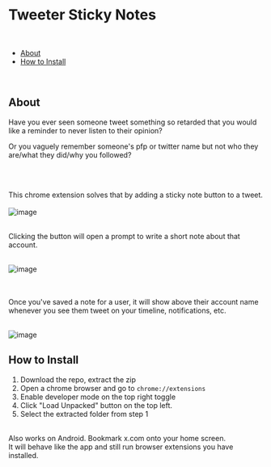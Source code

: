 # Tweeter Sticky Notes
<br>

- [About](https://github.com/mrchonky/tweeter-sticky-notes/edit/main/README.md#about)
- [How to Install](https://github.com/mrchonky/tweeter-sticky-notes/edit/main/README.md#how-to-install)
<br>

## About
Have you ever seen someone tweet something so retarded that you would like a reminder to never listen to their opinion?

Or you vaguely remember someone's pfp or twitter name but not who they are/what they did/why you followed?

<br><br>


This chrome extension solves that by adding a sticky note button to a tweet.
<br>
<br>
![image](https://github.com/user-attachments/assets/bf17c92e-ad5d-4567-967c-1723227a58ed)


<br>
Clicking the button will open a prompt to write a short note about that account.
<br>
<br>

![image](https://github.com/user-attachments/assets/95825d97-7b12-43bf-9d21-1ecc83154ee0)


<br>
<br>
Once you've saved a note for a user, it will show above their account name whenever you see them tweet on your timeline, notifications, etc.
<br>
<br>

![image](https://github.com/user-attachments/assets/b227c4b2-d7fe-4980-a043-af6ca6056294)

## How to Install

1. Download the repo, extract the zip
2. Open a chrome browser and go to `chrome://extensions`
3. Enable developer mode on the top right toggle
4. Click "Load Unpacked" button on the top left.
5. Select the extracted folder from step 1
<br>
Also works on Android. Bookmark x.com onto your home screen.
<br>
It will behave like the app and still run browser extensions you have installed.
